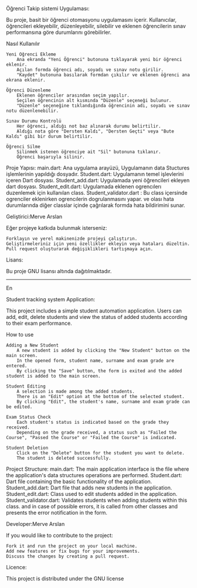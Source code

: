 Öğrenci Takip sistemi Uygulaması:

Bu proje, basit bir öğrenci otomasyonu uygulamasını içerir. Kullanıcılar, öğrencileri ekleyebilir, düzenleyebilir, silebilir ve eklenen öğrencilerin sınav performansına göre durumlarını görebilirler.

Nasıl Kullanılır

    Yeni Öğrenci Ekleme
        Ana ekranda "Yeni Öğrenci" butonuna tıklayarak yeni bir öğrenci eklenir.
        Açılan formda öğrenci adı, soyadı ve sınav notu girilir.
        "Kaydet" butonuna basılarak formdan çıkılır ve eklenen öğrenci ana ekrana eklenir.

    Öğrenci Düzenleme
        Eklenen öğrenciler arasından seçim yapılır.
        Seçilen öğrencinin alt kısmında "Düzenle" seçeneği bulunur.
        "Düzenle" seçeneğine tıklandığında öğrencinin adı, soyadı ve sınav notu düzenlenebilir.

    Sınav Durumu Kontrolü
        Her öğrenci, aldığı not baz alınarak durumu belirtilir.
        Aldığı nota göre "Dersten Kaldı", "Dersten Geçti" veya "Bute Kaldı" gibi bir durum belirtilir.

    Öğrenci Silme
        Silinmek istenen öğrenciye ait "Sil" butonuna tıklanır.
        Öğrenci başarıyla silinir.

Proje Yapısı:
    main.dart: Ana uygulama arayüzü, Uygulamanın data Stuctures işlemlerinin yapıldığı dosyadır.
    Student.dart: Uygulamanın temel işlevlerini içeren Dart dosyası.
    Student_add.dart: Uygulamada yeni öğrencileri ekleyen dart dosyası.
    Student_edit.dart: Uygulamada eklenen ogrencılerı duzenlemek için kullanılan class.
    Student_validator.dart : Bu class içersinde ogrenciler eklenirken ogrencılerin dogrulanmasını yapar. ve olası hata durumlarında diğer classlar içinde çağrılarak formda hata bildirimini sunar.
    


Geliştirici:Merve Arslan

Eğer projeye katkıda bulunmak isterseniz:

    Forklayın ve yerel makinenizde projeyi çalıştırın.
    Geliştirmeleriniz için yeni özellikler ekleyin veya hataları düzeltin.
    Pull request oluşturarak değişiklikleri tartışmaya açın.

Lisans:

Bu proje GNU lisansı altında dağıtılmaktadır. 

---------

En 



Student tracking system Application:

This project includes a simple student automation application. Users can add, edit, delete students and view the status of added students according to their exam performance.

How to use

    Adding a New Student
        A new student is added by clicking the "New Student" button on the main screen.
        In the opened form, student name, surname and exam grade are entered.
        By clicking the "Save" button, the form is exited and the added student is added to the main screen.

    Student Editing
        A selection is made among the added students.
        There is an "Edit" option at the bottom of the selected student.
        By clicking "Edit", the student's name, surname and exam grade can be edited.

    Exam Status Check
        Each student's status is indicated based on the grade they received.
        Depending on the grade received, a status such as "Failed the Course", "Passed the Course" or "Failed the Course" is indicated.

    Student Deletion
        Click on the "Delete" button for the student you want to delete.
        The student is deleted successfully.

Project Structure:
    main.dart: The main application interface is the file where the application's data structures operations are performed.
    Student.dart: Dart file containing the basic functionality of the application.
    Student_add.dart: Dart file that adds new students in the application.
    Student_edit.dart: Class used to edit students added in the application.
    Student_validator.dart: Validates students when adding students within this class. and in case of possible errors, it is called from other classes and presents the error notification in the form.
    


Developer:Merve Arslan

If you would like to contribute to the project:

    Fork it and run the project on your local machine.
    Add new features or fix bugs for your improvements.
    Discuss the changes by creating a pull request.

Licence:

This project is distributed under the GNU license 
